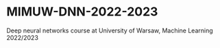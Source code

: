# MIMUW-DNN-2022-2023
Deep neural networks course at University of Warsaw, Machine Learning 2022/2023
